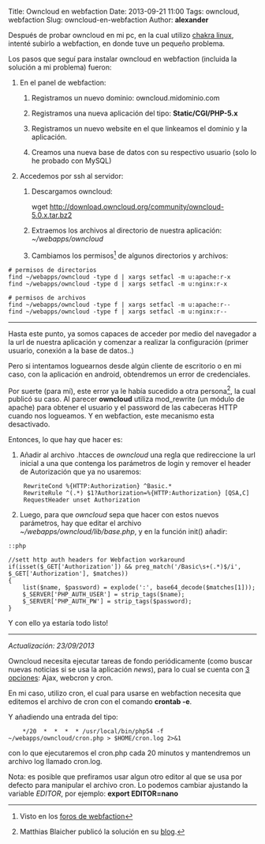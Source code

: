 Title: Owncloud en webfaction
Date: 2013-09-21 11:00
Tags: owncloud, webfaction
Slug: owncloud-en-webfaction
Author: __alexander__

Después de probar owncloud en mi pc, en la cual utilizo [chakra linux][chakra-linux], intenté subirlo a webfaction, en donde tuve un pequeño problema.

Los pasos que seguí para instalar owncloud en webfaction (incluida la solución a mi problema) fueron:

1. En el panel de webfaction:

    1. Registramos un nuevo dominio: owncloud.midominio.com

    2. Registramos una nueva aplicación del tipo: **Static/CGI/PHP-5.x**

    3. Registramos un nuevo website en el que linkeamos el dominio y la aplicación.

    4. Creamos una nueva base de datos con su respectivo usuario (solo lo he probado con MySQL)

2. Accedemos por ssh al servidor:

    1. Descargamos owncloud:

        wget http://download.owncloud.org/community/owncloud-5.0.x.tar.bz2

    2. Extraemos los archivos al directorio de nuestra aplicación: *~/webapps/owncloud*

    3. Cambiamos los permisos[^1] de algunos directorios y archivos:

~~~
# permisos de directorios
find ~/webapps/owncloud -type d | xargs setfacl -m u:apache:r-x
find ~/webapps/owncloud -type d | xargs setfacl -m u:nginx:r-x

# permisos de archivos
find ~/webapps/owncloud -type f | xargs setfacl -m u:apache:r--
find ~/webapps/owncloud -type f | xargs setfacl -m u:nginx:r--
~~~

---

Hasta este punto, ya somos capaces de acceder por medio del navegador a la url de nuestra aplicación y comenzar a realizar la configuración (primer usuario, conexión a la base de datos..)

Pero si intentamos loguearnos desde algún cliente de escritorio o en mi caso, con la aplicación en android, obtendremos un error de credenciales.

Por suerte (para mí), este error ya le había sucedido a otra persona[^2], la cual publicó su caso. Al parecer **owncloud** utiliza mod_rewrite (un módulo de apache) para obtener el usuario y el password de las cabeceras HTTP cuando nos logueamos. Y en webfaction, este mecanismo esta desactivado.

Entonces, lo que hay que hacer es:

1. Añadir al archivo .htacces de *owncloud* una regla que redireccione la url inicial a una que contenga los parámetros de login y remover el header de Autorización que ya no usaremos:

        RewriteCond %{HTTP:Authorization} ^Basic.*
        RewriteRule ^(.*) $1?Authorization=%{HTTP:Authorization} [QSA,C]
        RequestHeader unset Authorization

2. Luego, para que *owncloud* sepa que hacer con estos nuevos parámetros, hay que editar el archivo *~/webapps/owncloud/lib/base.php*, y en la función init() añadir:

~~~
::php

//sett http auth headers for Webfaction workaround
if(isset($_GET['Authorization']) && preg_match('/Basic\s+(.*)$/i', $_GET['Authorization'], $matches))
{
    list($name, $password) = explode(':', base64_decode($matches[1]));
    $_SERVER['PHP_AUTH_USER'] = strip_tags($name);
    $_SERVER['PHP_AUTH_PW'] = strip_tags($password);
}
~~~

Y con ello ya estaría todo listo!

---

*Actualización: 23/09/2013*

Owncloud necesita ejecutar tareas de fondo periódicamente (como buscar nuevas noticias si se usa la aplicación *news*), para lo cual se cuenta con [3 opciones][background-jobs]: Ajax, webcron y cron.

En mi caso, utilizo cron, el cual para usarse en webfaction necesita que editemos el archivo de cron con el comando **crontab -e**.

Y añadiendo una entrada del tipo:

        */20  *  *  *  * /usr/local/bin/php54 -f ~/webapps/owncloud/cron.php > $HOME/cron.log 2>&1

con lo que ejecutaremos el cron.php cada 20 minutos y mantendremos un archivo log llamado cron.log.

Nota: es posible que prefiramos usar algun otro editor al que se usa por defecto para manipular el archivo cron. Lo podemos cambiar ajustando la variable *EDITOR*, por ejemplo: **export EDITOR=nano**


[^1]: Visto en los [foros de webfaction][setup-owncloud]
[^2]: Matthias Blaicher publicó la solución en su [blog][blaicher.com].

[chakra-linux]: http://www.chakra-project.org/
[setup-owncloud]: http://community.webfaction.com/questions/13195/setup-owncloud
[blaicher.com]: http://www.blaicher.com/2012/07/fixing-authentication-of-owncloud-for-webfaction/
[background-jobs]: http://doc.owncloud.org/server/5.0/admin_manual/configuration/background_jobs.html